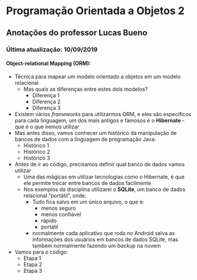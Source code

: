 # **Programação** Orientada a Objetos 2

## Anotações do professor Lucas Bueno

### Última atualização: 10/09/2019

#### Object-relational Mapping (ORM):

- Técnica para mapear um modelo orientado a objetos em um modelo relacional
  - Mas quais as diferenças entre estes dois modelos?
    - Diferença 1
    - Diferença 2
    - Diferença 3
- Existem vários *frameworks* para utilizarmos ORM, e eles são específicos para cada linguagem, um dos mais antigos e famosos é o **Hibernate** - que é o que iremos utilizar
- Mas antes disso, vamos conhecer um histórico da manipulação de bancos de dados com a linguagem de programação Java:
  - Histórico 1
  - Histórico 2
  - Histórico 3
- Antes de ir ao código, precisamos definir qual banco de dados vamos utilizar
  - Uma das mágicas em utilizar tecnologias como o Hibernate, é que ele permite trocar entre bancos de dados facilmente
  - Nos exemplos da disciplina utilizarei o **SQLite**, um banco de dados relacional “portátil”, onde:
    - Tudo fica salvo em um único arquivo, o que é:
      - menos seguro
      - menos confiável
      - rápido
      - portátil
    - normalmente cada aplicativo que roda no Android salva as informações dos usuários em bancos de dados SQLite, mas também normalmente fazendo um *backup* na nuvem
- Vamos para o código:
  - Etapa 1
  - Etapa 2
  - Etapa 3